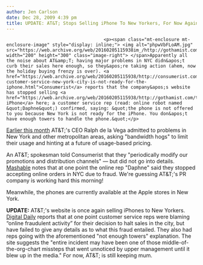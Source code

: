 ```yaml
---
author: Jen Carlson
date: Dec 28, 2009 4:39 pm
title: UPDATE: AT&T; Stops Selling iPhone To New Yorkers, For Now Again
---
```


	
										<p><span class="mt-enclosure mt-enclosure-image" style="display: inline;"> <img alt="phpwVbFLoAM.jpg" src="https://web.archive.org/web/20160205115938im_/http://gothamist.com/attachments/arts_jen/phpwVbFLoAM.jpg" width="200" height="300" class="image-right"> </span>Apparently all the noise about AT&amp;T; having major problems in NYC didn&apos;t curb their sales here enough, so they&apos;re taking action (ahem, now the holiday buying frenzy is over). <a href="https://web.archive.org/web/20160205115938/http://consumerist.com/2009/12/att-customer-service-new-york-city-is-not-ready-for-the-iphone.html">Consumerist</a> reports that the company&apos;s website has stopped selling <a href="https://web.archive.org/web/20160205115938/http://gothamist.com/tags/iphone">the iPhone</a> here; a customer service rep (read: online robot named &quot;Daphne&quot;) confirmed, saying: &quot;the phone is not offered to you because New York is not ready for the iPhone. You don&apos;t have enough towers to handle the phone.&quot;</p>

<p><a href="https://web.archive.org/web/20160205115938/http://gothamist.com/2009/12/18/att_ceo_sets_off_iphone_rebellion.php">Earlier this month</a> AT&amp;T;&apos;s CEO Ralph de la Vega admitted to problems in New York and other metropolitan areas, asking &quot;bandwidth hogs&quot; to limit their usage and hinting at a future of usage-based pricing. </p>

<p>An AT&amp;T; spokesman told Consumerist that they &quot;periodically modify our promotions and distribution channels&quot; &#x2014; but did not go into details. <a href="https://web.archive.org/web/20160205115938/http://mashable.com/2009/12/27/att-iphones-new-york-city/">Mashable</a> notes that at one point the online rep &quot;Daphne&quot; said they stopped accepting online orders in NYC due to fraud. We&apos;re guessing AT&amp;T;&apos;s PR company is working hard this morning!</p>

<p>Meanwhile, the phones are currently available at the Apple stores in New York.</p>

<p><strong>UPDATE:</strong> AT&amp;T;&apos;s website is once again selling iPhones to New Yorkers. <a href="https://web.archive.org/web/20160205115938/http://digitaldaily.allthingsd.com/20091228/nyc-iphone-fraud-epidemic-solved-att-web-site-selling-iphones-to-new-yorkers-again/">Digital Daily</a> reports that at one point customer service reps were blaming &#x201C;online fraudulent activity&#x201D; for their decision to halt sales in the city, but have failed to give any details as to what this fraud entailed. They also had reps going with the aforementioned &quot;not enough towers&quot; explanation. The site suggests the &quot;entire incident may have been one of those middle-of-the-org-chart missteps that went unnoticed by upper management until it blew up in the media.&quot; For now, AT&amp;T; is still keeping mum.</p>					
										
									
				